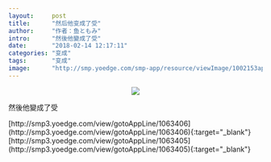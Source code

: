 ```yaml
---
layout:     post
title:      "然后他变成了受"
author:     "作者：鱼ともみ"
intro:      "然後他變成了受"
date:       "2018-02-14 12:17:11"
categories: "变成"
tags:       "变成"
image:      "http://smp.yoedge.com/smp-app/resource/viewImage/1002153appline.png"
---
```

<div style="text-align: center">
<p><img src="http://smp.yoedge.com/smp-app/resource/viewImage/1002153appline.png"/></p>
</div>
<p class="post-meta">
<span>然後他變成了受</span>
</p>
[http://smp3.yoedge.com/view/gotoAppLine/1063406](http://smp3.yoedge.com/view/gotoAppLine/1063406){:target="_blank"}
[http://smp3.yoedge.com/view/gotoAppLine/1063405](http://smp3.yoedge.com/view/gotoAppLine/1063405){:target="_blank"}


